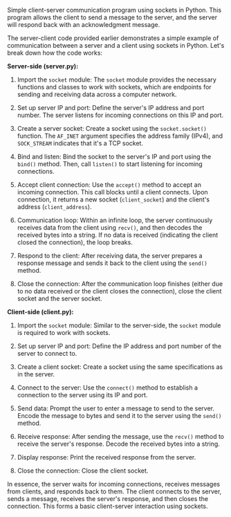  Simple client-server communication program using sockets in Python. 
 This program allows the client to send a message to the server, and the server will respond back with an acknowledgment message.



The server-client code provided earlier demonstrates a simple example of communication between a server and a client using sockets in Python. Let's break down how the code works:

**Server-side (server.py):**

1. Import the `socket` module: The `socket` module provides the necessary functions and classes to work with sockets, which are endpoints for sending and receiving data across a computer network.

2. Set up server IP and port: Define the server's IP address and port number. The server listens for incoming connections on this IP and port.

3. Create a server socket: Create a socket using the `socket.socket()` function. The `AF_INET` argument specifies the address family (IPv4), and `SOCK_STREAM` indicates that it's a TCP socket.

4. Bind and listen: Bind the socket to the server's IP and port using the `bind()` method. Then, call `listen()` to start listening for incoming connections.

5. Accept client connection: Use the `accept()` method to accept an incoming connection. This call blocks until a client connects. Upon connection, it returns a new socket (`client_socket`) and the client's address (`client_address`).

6. Communication loop: Within an infinite loop, the server continuously receives data from the client using `recv()`, and then decodes the received bytes into a string. If no data is received (indicating the client closed the connection), the loop breaks.

7. Respond to the client: After receiving data, the server prepares a response message and sends it back to the client using the `send()` method.

8. Close the connection: After the communication loop finishes (either due to no data received or the client closes the connection), close the client socket and the server socket.

**Client-side (client.py):**

1. Import the `socket` module: Similar to the server-side, the `socket` module is required to work with sockets.

2. Set up server IP and port: Define the IP address and port number of the server to connect to.

3. Create a client socket: Create a socket using the same specifications as in the server.

4. Connect to the server: Use the `connect()` method to establish a connection to the server using its IP and port.

5. Send data: Prompt the user to enter a message to send to the server. Encode the message to bytes and send it to the server using the `send()` method.

6. Receive response: After sending the message, use the `recv()` method to receive the server's response. Decode the received bytes into a string.

7. Display response: Print the received response from the server.

8. Close the connection: Close the client socket.

In essence, the server waits for incoming connections, receives messages from clients, and responds back to them. The client connects to the server, sends a message, receives the server's response, and then closes the connection. This forms a basic client-server interaction using sockets.
